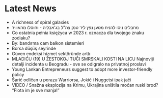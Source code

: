# Latest News
-  A richness of spiral galaxies
-  מחבלים ניסו להניח מטען נפץ ליד טנק צה"ל בג'אבליה - וחוסלו מהאוויר
-  Co ostatnia pełnia księżyca w 2023 r. oznacza dla twojego znaku zodiaku?
-  By: bandırma cam balkon sistemleri
-  Borsa düşüş seyrinde
-  Güven endeksi hizmet sektöründe arttı
-  MLADIĆU (19) U ŽESTOKOJ TUČI SMRSKALI KOSTI NA LICU Najnoviji detalji incidenta u Beogradu - sve se odigralo na privatnoj proslavi
-  Young Lankan Entrepreneurs suggest to adopt more investor-friendly policy
-  Šarić odličan u porazu Warriorsa, Jokić i Nuggetsi ipak jači
-  VIDEO / Snažna eksplozija na Krimu, Ukrajina uništila moćan ruski brod? “Flota im je sve manja!”
